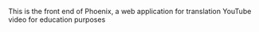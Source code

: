 This is the front end of Phoenix, a web application for translation YouTube video for education purposes